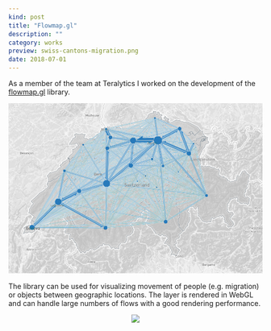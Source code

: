 ```yaml
---
kind: post
title: "Flowmap.gl"
description: ""
category: works
preview: swiss-cantons-migration.png
date: 2018-07-01
---
```


As a member of the team at Teralytics I worked on the development of the 
[flowmap.gl](https://github.com/teralytics/flowmap.gl) library.

![](swiss-cantons-migration.png)
 
The library can be used for visualizing movement of people (e.g. migration) or objects between 
geographic locations. The layer is rendered in WebGL and can handle large numbers 
of flows with a good rendering performance.


<div style="text-align: center">
  <img src="morning-evening-peaks.gif"/> 
</div>
